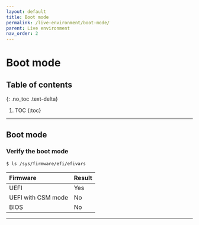 ```yaml
---
layout: default
title: Boot mode
permalink: /live-environment/boot-mode/
parent: Live environment
nav_order: 2
---
```


# Boot mode

## Table of contents
{: .no_toc .text-delta}

1. TOC
{:toc}

---

## Boot mode

### Verify the boot mode

```
$ ls /sys/firmware/efi/efivars
```

| Firmware           | Result |
| :----------------- | :----- |
| UEFI               | Yes    |
| UEFI with CSM mode | No     |
| BIOS               | No     |

---
